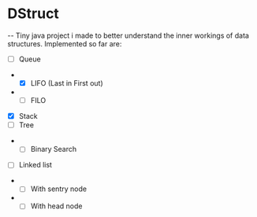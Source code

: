 # DStruct
--
Tiny java project i made to better understand the inner workings of data structures. Implemented so far are:
- [ ] Queue
- - [x] LIFO (Last in First out)
- - [ ] FILO
- [x] Stack
- [ ] Tree
- - [ ] Binary Search
- [ ] Linked list
- - [ ] With sentry node
- - [ ] With head node
